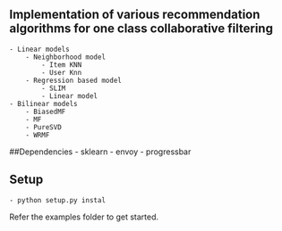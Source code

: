 ## Implementation of various recommendation algorithms for one class collaborative filtering 
	- Linear models
		- Neighborhood model
			- Item KNN
			- User Knn
		- Regression based model
			- SLIM
			- Linear model
	- Bilinear models
		- BiasedMF
		- MF
		- PureSVD
		- WRMF

##Dependencies
	- sklearn
	- envoy
	- progressbar

## Setup
	- python setup.py instal

Refer the examples folder to get started.
